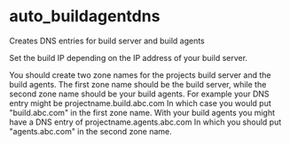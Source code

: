 # auto_buildagentdns
Creates DNS entries for build server and build agents

Set the build IP depending on the IP address of your build server.

You should create two zone names for the projects build server and the build agents. 
The first zone name should be the build server, while the second zone name should be your build agents.
For example your DNS entry might be projectname.build.abc.com
In which case you would put "build.abc.com" in the first zone name.
With your build agents you might have a DNS entry of projectname.agents.abc.com
In which you should put "agents.abc.com" in the second zone name. 

